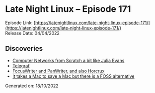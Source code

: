 # Late Night Linux – Episode 171
Episode Link: [https://latenightlinux.com/late-night-linux-episode-171/](https://latenightlinux.com/late-night-linux-episode-171/)  
Release Date: 04/04/2022
## Discoveries
* [Computer Networks from Scratch a bit like Julia Evans](https://www.networksfromscratch.com/)
* [Telegraf](https://www.influxdata.com/time-series-platform/telegraf/)
* [FocusWriter and PanWriter, and also Horcrux](https://gottcode.org/focuswriter/)
* [It takes a Mac to save a Mac but there is a FOSS alternative](https://support.apple.com/en-gb/guide/apple-configurator-mac/apdd5f3c75ad/mac)

Generated on: 18/10/2022